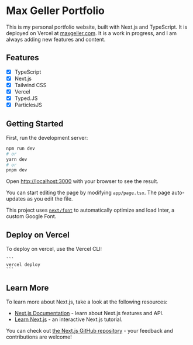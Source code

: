 # Max Geller Portfolio

This is my personal portfolio website, built with Next.js and TypeScript. It is deployed on Vercel at [maxgeller.com](https://https://portfolio-max-geller.vercel.app/). It is a work in progress, and I am always adding new features and content.

## Features

- [x] TypeScript
- [x] Next.js
- [x] Tailwind CSS
- [x] Vercel
- [x] Typed.JS
- [x] ParticlesJS

## Getting Started

First, run the development server:

```bash
npm run dev
# or
yarn dev
# or
pnpm dev
```

Open [http://localhost:3000](http://localhost:3000) with your browser to see the result.

You can start editing the page by modifying `app/page.tsx`. The page auto-updates as you edit the file.

This project uses [`next/font`](https://nextjs.org/docs/basic-features/font-optimization) to automatically optimize and load Inter, a custom Google Font.

## Deploy on Vercel

To deploy on vercel, use the Vercel CLI:

    ```
    vercel deploy
    ```

## Learn More

To learn more about Next.js, take a look at the following resources:

- [Next.js Documentation](https://nextjs.org/docs) - learn about Next.js features and API.
- [Learn Next.js](https://nextjs.org/learn) - an interactive Next.js tutorial.

You can check out [the Next.js GitHub repository](https://github.com/vercel/next.js/) - your feedback and contributions are welcome!

